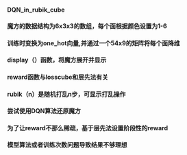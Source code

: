 #### DQN_in_rubik_cube
#### 魔方的数据结构为6x3x3的数组，每个面根据颜色设置为1-6
#### 训练时变换为one_hot向量,并通过一个54x9的矩阵将每个面降维
#### display（）函数，将魔方展开并显示
#### reward函数与losscube和层先法有关
#### rubik（n）是随机打乱n步，可显示打乱操作
#### 尝试使用DQN算法还原魔方
#### 为了让reward不那么稀疏，基于层先法设置阶段性的reward
#### 模型算法或者训练次数问题导致结果不够理想
